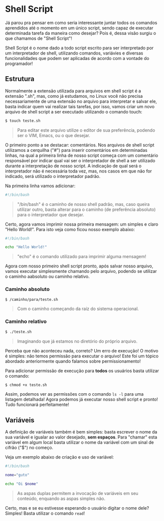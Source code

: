 # Shell Script

Já parou pra pensar em como seria interessante juntar todos os comandos aprendidos até o momento em um único script, sendo capaz de executar determinada tarefa da maneira como desejar? Pois é, dessa visão surgiu o que chamamos de "Shell Script"!

Shell Script é o nome dado a todo script escrito para ser interpretado por um interpretador de shell, utilizando comandos, variávies e diversas funcionalidades que podem ser aplicadas de acordo com a vontade do programador!

## Estrutura

Normalmente a extensão utilizada para arquivos em shell script é a extensão ".sh", mas, como já estudamos, no Linux você não precisa necessariamente de uma extensão no arquivo para interpretar e salvar ele, basta indicar quem vai realizar tais tarefas, por isso, vamos criar um novo arquivo de shell script a ser executado utilizando o comando touch:

```sh
$ touch teste.sh
```
> Para editar este arquivo utilize o editor de sua preferência, podendo ser o VIM, Emacs, ou o que desejar.

O primeiro ponto a se destacar: comentários. Nos arquivos de shell script utilizamos a cerquilha ("#") para inserir comentários em determinadas linhas, na qual a primeira linha de nosso script começa com um comentário responsável por indicar qual vai ser o interpretador de shell a ser utilizado durante a interpretação de nosso script. A indicação de qual será o interpretador não é necessária toda vez, mas, nos casos em que não for indicado, será utilizado o interpretador padrão.

Na primeira linha vamos adicionar:

```sh
#!/bin/bash
```
> "/bin/bash" é o caminho de nosso shell padrão, mas, caso queira utilizar outro, basta alterar para o caminho (de preferência absoluto) para o interpretador que desejar.

Certo, agora vamos imprimir nossa primeira mensagem: um simples e claro "Hello World!". Para isto veja como ficou nosso exemplo abaixo:

```sh
#!/bin/bash

echo "Hello World!"
```
> "echo" é o comando utilizado para imprimir alguma mensagem!

Agora com nosso primeiro shell script pronto, após salvar nosso arquivo, vamos executar simplesmente chamando pelo arquivo, podendo se utilizar o caminho aabsoluto ou caminho relativo.

### Caminho absoluto

```sh
$ /caminho/para/teste.sh
```
> Com o caminho começando da raíz do sistema operacional.

### Caminho relativo

```sh
$ ./teste.sh
```
> Imaginando que já estamos no diretório do próprio arquivo.

Perceba que não aconteceu nada, correto? Um erro de execução! O motivo é simples: não temos permissão para executar o arquivo! Este foi um tópico abordado anteriormente quando falamos sobre permissionamento! 

Para adicionar permissão de execução para **todos** os usuários basta utilizar o comando:

```sh
$ chmod +x teste.sh
```

Assim, podemos ver as permissões com o comando `ls -l` para uma listagem detalhada! Agora podemos já executar nosso shell script e pronto! Tudo funcionará perfeitamente!

## Variáveis

A definição de variáveis também é bem simples: basta escrever o nome da sua variável e igualar ao valor desejado, **sem espaços**. Para "chamar" esta variável em algum local basta utilizar o nome da variável com um sinal de cifrão ("$") no começo.

Veja um exemplo abaixo de criação e uso de variável:

```sh
#!/bin/bash

nome="guto"

echo "Oi $nome"
```
> As aspas duplas permitem a invocação de variáveis em seu conteúdo, enquando as aspas simples não.

Certo, mas e se eu estivesse esperando o usuário digitar o nome dele? Simples! Basta utilizar o comando `read`!
